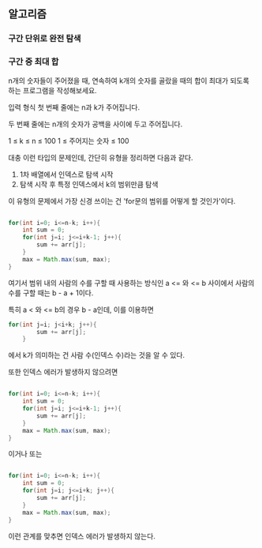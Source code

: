 ## 알고리즘

### 구간 단위로 완전 탐색

### 구간 중 최대 합

n개의 숫자들이 주어졌을 때, 연속하여 k개의 숫자를 골랐을 때의 합이 최대가 되도록 하는 프로그램을 작성해보세요.

입력 형식
첫 번째 줄에는 n과 k가 주어집니다.

두 번째 줄에는 n개의 숫자가 공백을 사이에 두고 주어집니다.

1 ≤ k ≤ n ≤ 100
1 ≤ 주어지는 숫자 ≤ 100


대충 이런 타입의 문제인데, 간단히 유형을 정리하면 다음과 같다.
1. 1차 배열에서 인덱스로 탐색 시작
2. 탐색 시작 후 특정 인덱스에서 k의 범위만큼 탐색

이 유형의 문제에서 가장 신경 쓰이는 건 'for문의 범위를 어떻게 할 것인가'이다.

```java

for(int i=0; i<=n-k; i++){
    int sum = 0;
    for(int j=i; j<=i+k-1; j++){
        sum += arr[j];
    }
    max = Math.max(sum, max);
}
```

여기서 범위 내의 사람의 수를 구할 때 사용하는 방식인 a <= 와 <= b 사이에서 사람의 수를 구할 때는 b - a + 1이다.

특히 a < 와 <= b의 경우 b - a인데, 이를 이용하면

```java
for(int j=i; j<i+k; j++){
        sum += arr[j];
    }
```
에서 k가 의미하는 건 사람 수(인덱스 수)라는 것을 알 수 있다.

또한 인덱스 에러가 발생하지 않으려면 

```java

for(int i=0; i<=n-k; i++){
    int sum = 0;
    for(int j=i; j<=i+k-1; j++){
        sum += arr[j];
    }
    max = Math.max(sum, max);
}
```

이거나 또는 

```java

for(int i=0; i<=n-k; i++){
    int sum = 0;
    for(int j=i; j<=i+k; j++){
        sum += arr[j];
    }
    max = Math.max(sum, max);
}
```

이런 관계를 맞추면 인덱스 에러가 발생하지 않는다.